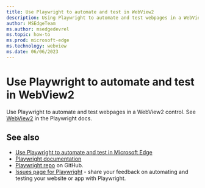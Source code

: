 ```yaml
---
title: Use Playwright to automate and test in WebView2
description: Using Playwright to automate and test webpages in a WebView2 control.
author: MSEdgeTeam
ms.author: msedgedevrel
ms.topic: how-to
ms.prod: microsoft-edge
ms.technology: webview
ms.date: 06/06/2023
---
```

# Use Playwright to automate and test in WebView2

Use Playwright to automate and test webpages in a WebView2 control.  See [WebView2](https://playwright.dev/docs/webview2) in the Playwright docs.


<!-- ====================================================================== -->
## See also

* [Use Playwright to automate and test in Microsoft Edge](../../playwright/index.md)
* [Playwright documentation](https://playwright.dev/docs/intro)
* [Playwright repo](https://github.com/microsoft/playwright) on GitHub.
* [Issues page for Playwright](https://github.com/microsoft/playwright/issues/new/choose) - share your feedback on automating and testing your website or app with Playwright.
